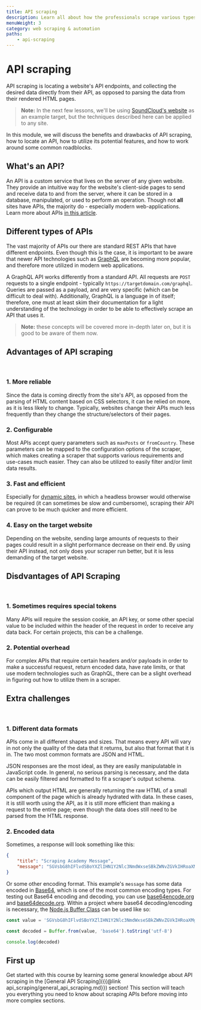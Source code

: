 ```yaml
---
title: API scraping
description: Learn all about how the professionals scrape various types of APIs with various configurations, parameters, and requirements.
menuWeight: 3
category: web scraping & automation
paths:
    - api-scraping
---
```


# API scraping

API scraping is locating a website's API endpoints, and collecting the desired data directly from their API, as opposed to parsing the data from their rendered HTML pages.

> **Note:** In the next few lessons, we'll be using [SoundCloud's website](https://soundcloud.com) as an example target, but the techniques described here can be applied to any site.

In this module, we will discuss the benefits and drawbacks of API scraping, how to locate an API, how to utilize its potential features, and how to work around some common roadblocks.

## [](#what-is-api) What's an API?

An API is a custom service that lives on the server of any given website. They provide an intuitive way for the website's client-side pages to send and receive data to and from the server, where it can be stored in a database, manipulated, or used to perform an operation. Though not **all** sites have APIs, the majority do - especially modern web-applications. Learn more about APIs [in this article](https://blog.apify.com/what-is-an-api/).

## Different types of APIs

The vast majority of APIs our there are standard REST APIs that have different endpoints. Even though this is the case, it is important to be aware that newer API technologies such as [GraphQL](https://graphql.org/) are becoming more popular, and therefore more utilized in modern web applications.

A GraphQL API works differently from a standard API. All requests are `POST` requests to a single endpoint - typically `https://targetdomain.com/graphql`. Queries are passed as a payload, and are very specific (which can be difficult to deal with). Additionally, GraphQL is a language in of itself; therefore, one must at least skim their documentation for a light understanding of the technology in order to be able to effectively scrape an API that uses it.

> **Note:** these concepts will be covered more in-depth later on, but it is good to be aware of them now.

## [](#advantages) Advantages of API scraping

<br/>

### 1. More reliable

Since the data is coming directly from the site's API, as opposed from the parsing of HTML content based on CSS selectors, it can be relied on more, as it is less likely to change. Typically, websites change their APIs much less frequently than they change the structure/selectors of their pages.

### 2. Configurable

Most APIs accept query parameters such as `maxPosts` or `fromCountry`. These parameters can be mapped to the configuration options of the scraper, which makes creating a scraper that supports various requirements and use-cases much easier. They can also be utilized to easily filter and/or limit data results.

### 3. Fast and efficient

Especially for [dynamic sites](https://blog.apify.com/what-is-a-dynamic-page/), in which a headless browser would otherwise be required (it can sometimes be slow and cumbersome), scraping their API can prove to be much quicker and more efficient.

### 4. Easy on the target website

Depending on the website, sending large amounts of requests to their pages could result in a slight performance decrease on their end. By using their API instead, not only does your scraper run better, but it is less demanding of the target website.

## [](#disadvantages) Disdvantages of API Scraping

<br/>

### 1. Sometimes requires special tokens

Many APIs will require the session cookie, an API key, or some other special value to be included within the header of the request in order to receive any data back. For certain projects, this can be a challenge.

### 2. Potential overhead

For complex APIs that require certain headers and/or payloads in order to make a successful request, return encoded data, have rate limits, or that use modern technologies such as GraphQL, there can be a slight overhead in figuring out how to utilize them in a scraper.

<!-- These will be articles in the future -->

## [](#extra-challenges) Extra challenges

<br/>

### 1. Different data formats

APIs come in all different shapes and sizes. That means every API will vary in not only the quality of the data that it returns, but also that format that it is in. The two most common formats are JSON and HTML.

JSON responses are the most ideal, as they are easily manipulatable in JavaScript code. In general, no serious parsing is necessary, and the data can be easily filtered and formatted to fit a scraper's output schema.

APIs which output HTML are generally returning the raw HTML of a small component of the page which is already hydrated with data. In these cases, it is still worth using the API, as it is still more efficient than making a request to the entire page; even though the data does still need to be parsed from the HTML response.

### 2. Encoded data

Sometimes, a response will look something like this:

```JSON
{
    "title": "Scraping Academy Message",
    "message": "SGVsbG8hIFlvdSBoYXZlIHN1Y2Nlc3NmdWxseSBkZWNvZGVkIHRoaXMgYmFzZTY0IGVuY29kZWQgbWVzc2FnZSEgV2UgaG9wZSB5b3UncmUgbGVhcm5pbmcgYSBsb3QgZnJvbSB0aGUgQXBpZnkgU2NyYXBpbmcgQWNhZGVteSE="
}
```

Or some other encoding format. This example's `message` has some data encoded in [Base64](https://en.wikipedia.org/wiki/Base64), which is one of the most common encoding types. For testing out Base64 encoding and decoding, you can use [base64encode.org](https://www.base64encode.org/) and [base64decode.org](https://www.base64decode.org/). Within a project where base64 decoding/encoding is necessary, the [Node.js Buffer Class](https://nodejs.org/api/buffer.html) can be used like so:

```JavaScript
const value = 'SGVsbG8hIFlvdSBoYXZlIHN1Y2Nlc3NmdWxseSBkZWNvZGVkIHRoaXMgYmFzZTY0IGVuY29kZWQgbWVzc2FnZSEgV2UgaG9wZSB5b3UncmUgbGVhcm5pbmcgYSBsb3QgZnJvbSB0aGUgQXBpZnkgU2NyYXBpbmcgQWNhZGVteSE='

const decoded = Buffer.from(value, 'base64').toString('utf-8')

console.log(decoded)
```

## [](#first) First up

Get started with this course by learning some general knowledge about API scraping in the [General API Scraping]({{@link api_scraping/general_api_scraping.md}}) section! This section will teach you everything you need to know about scraping APIs before moving into more complex sections.
